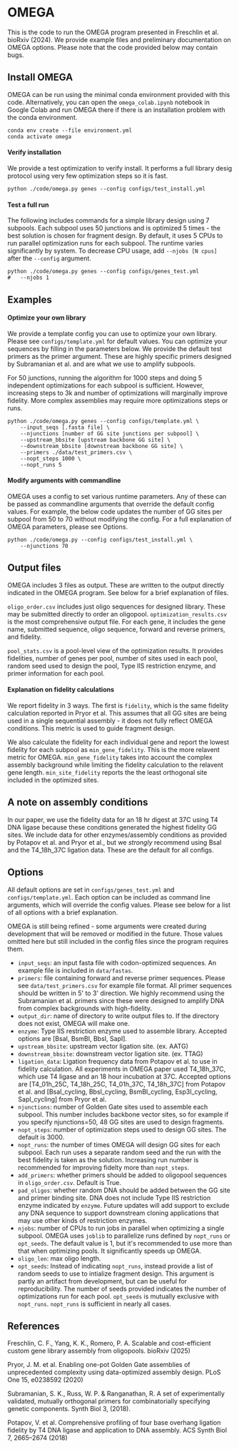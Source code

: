 # OMEGA

This is the code to run the OMEGA program presented in Freschlin et al. bioRxiv (2024). We provide example files and preliminary documentation on OMEGA options. Please note that the code provided below may contain bugs. 

## Install OMEGA
OMEGA can be run using the minimal conda environment provided with this code. Alternatively, you can open the `omega_colab.ipynb` notebook in Google Colab and run OMEGA there if there is an installation problem with the conda environment.

```
conda env create --file environment.yml
conda activate omega
```

#### Verify installation
We provide a test optimization to verify install. It performs a full library desig protocol using very few optimization steps so it is fast.
```
python ./code/omega.py genes --config configs/test_install.yml
```

#### Test a full run
The following includes commands for a simple library design using 7 subpools. Each subpool uses 50 junctions and is optimized 5 times - the best solution is chosen for fragment design. By default, it uses 5 CPUs to run parallel optimization runs for each subpool. The runtime varies significantly by system. To decrease CPU usage, add `--njobs [N cpus]` after the `--config` argument. 
```
python ./code/omega.py genes --config configs/genes_test.yml
#   --njobs 1
```

## Examples

#### Optimize your own library

We provide a template config you can use to optimize your own library. Please see `configs/template.yml` for default values. You can optimize your sequences by filling in the parameters below. We provide the default test primers as the primer argument. These are highly specific primers designed by Subramanian et al. and are what we use to amplify subpools.

For 50 junctions, running the algorithm for 1000 steps and doing 5 independent optimizations for each subpool is sufficient. However, increasing steps to 3k and number of optimizations will marginally improve fidelity. More complex assemblies may require more optimizations steps or runs.

```
python ./code/omega.py genes --config configs/template.yml \
    --input_seqs [.fasta file] \
    --njunctions [number of GG site junctions per subpool] \
    --upstream_bbsite [upstream backbone GG site] \
    --downstream_bbsite [downstream backbone GG site] \
    --primers ./data/test_primers.csv \
    --nopt_steps 1000 \
    --nopt_runs 5
```

#### Modify arguments with commandline
OMEGA uses a config to set various runtime parameters. Any of these can be passed as commandline arguments that override the default config values. For example, the below code updates the number of GG sites per subpool from 50 to 70 without modifying the config. For a full explanation of OMEGA parameters, please see Options.
```
python ./code/omega.py --config configs/test_install.yml \
    --njunctions 70
```

## Output files

OMEGA includes 3 files as output. These are written to the output directly indicated in the OMEGA program. See below for a brief explanation of files.

`oligo_order.csv` includes just oligo sequences for designed library. These may be submitted directly to order an oligopool. `optimization_results.csv` is the most comprehensive output file. For each gene, it includes the gene name, submitted sequence, oligo sequence, forward and reverse primers, and fidelity. 

`pool_stats.csv` is a pool-level view of the optimization results. It provides fidelities, number of genes per pool, number of sites used in each pool, random seed used to design the pool, Type IIS restriction enzyme, and primer information for each pool.

#### Explanation on fidelity calculations
We report fidelity in 3 ways. The first is `fidelity`, which is the same fidelity calculation reported in Pryor et al. This assumes that all GG sites are being used in a single sequential assembly - it does not fully reflect OMEGA conditions. This metric is used to guide fragment design.

We also calculate the fidelity for each individual gene and report the lowest fidelity for each subpool as `min_gene_fidelity`. This is the more relavent metric for OMEGA. `min_gene_fidelity` takes into account the complex assembly background while limiting the fidelity calculation to the relavent gene length. `min_site_fidelity` reports the the least orthogonal site included in the optimized sites.


## A note on assembly conditions

In our paper, we use the fidelity data for an 18 hr digest at 37C using T4 DNA ligase because these conditions generated the highest fidelity GG sites. We include data for other enzymes/assembly conditions as provided by Potapov et al. and Pryor et al., but we *strongly* recommend using BsaI and the T4_18h_37C ligation data. These are the default for all configs.

## Options

All default options are set in `configs/genes_test.yml` and `configs/template.yml`. Each option can be included as command line arguments, which will override the config values. Please see below for a list of all options with a brief explanation.

OMEGA is still being refined - some arguments were created during development that will be removed or modified in the future. Those values omitted here but still included in the config files since the program requires them.

- `input_seqs`: an input fasta file with codon-optimized sequences. An example file is included in `data/fastas`.
- `primers`: file containing forward and reverse primer sequences. Please see `data/test_primers.csv` for example file format. All primer sequences should be written in 5' to 3' direction. We highly recommend using the Subramanian et al. primers since these were designed to amplify DNA from complex backgrounds with high-fidelity.
- `output_dir`: name of directory to write output files to. If the directory does not exist, OMEGA will make one.
- `enzyme`: Type IIS restriction enzyme used to assemble library. Accepted options are [BsaI, BsmBI, BbsI, SapI].
- `upstream_bbsite`: upstream vector ligation site. (ex. AATG)
- `downstream_bbsite`: downstream vector ligation site. (ex. TTAG)
- `ligation_data`: Ligation frequency data from Potapov et al. to use in fidelity calculation. All experiments in OMEGA paper used T4_18h_37C, which use T4 ligase and an 18 hour incubation at 37C. Accepted options are [T4_01h_25C, T4_18h_25C, T4_01h_37C, T4_18h_37C] from Potapov et al. and [BsaI_cycling, BbsI_cycling, BsmBI_cycling, Esp3I_cycling, SapI_cycling] from Pryor et al.
- `njunctions`: number of Golden Gate sites used to assemble each subpool. This number includes backbone vector sites, so for example if you specify njunctions=50, 48 GG sites are used to design fragments.
- `nopt_steps`: number of optimization steps used to design GG sites. The default is 3000. 
- `nopt_runs`: the number of times OMEGA will design GG sites for each subpool. Each run uses a separate random seed and the run with the best fidelity is taken as the solution. Increasing run number is recommended for improving fidelty more than `nopt_steps`.
- `add_primers`: whether primers should be added to oligopool sequences in `oligo_order.csv`. Default is True.
- `pad_oligos`: whether random DNA should be added between the GG site and primer binding site. DNA does not include Type IIS restriction enzyme indicated by `enzyme`. Future updates will add support to exclude any DNA sequence to support downstream cloning applications that may use other kinds of restriction enzymes.
- `njobs`: number of CPUs to run jobs in parallel when optimizing a single subpool. OMEGA uses `joblib` to parallelize runs defined by `nopt_runs` or `opt_seeds`. The default value is 1, but it's recommended to use more than that when optimizing pools. It significantly speeds up OMEGA.
- `oligo_len`: max oligo length.
- `opt_seeds`: Instead of indicating `nopt_runs`, instead provide a list of random seeds to use to intialize fragment design. This argument is partly an artifact from development, but can be useful for reproducibility. The number of seeds provided indicates the number of optimizations run for each pool. `opt_seeds` is mutually exclusive with `nopt_runs`. `nopt_runs` is sufficient in nearly all cases.


## References

Freschlin, C. F., Yang, K. K., Romero, P. A. Scalable and cost-efficient custom gene library assembly from oligopools. bioRxiv (2025)

Pryor, J. M. et al. Enabling one-pot Golden Gate assemblies of unprecedented complexity using data-optimized assembly design. PLoS One 15, e0238592 (2020)

Subramanian, S. K., Russ, W. P. & Ranganathan, R. A set of experimentally validated, mutually orthogonal primers for combinatorially specifying genetic components. Synth Biol 3, (2018).

Potapov, V. et al. Comprehensive profiling of four base overhang ligation fidelity by T4 DNA ligase and application to DNA assembly. ACS Synth Biol 7, 2665–2674 (2018)
